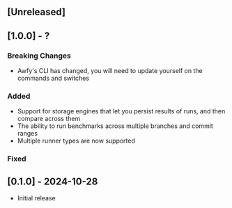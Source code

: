 ## [Unreleased]

## [1.0.0] - ?

### Breaking Changes

- Awfy's CLI has changed, you will need to update yourself on the commands and switches

### Added

- Support for storage engines that let you persist results of runs, and then compare across them
- The ability to run benchmarks across multiple branches and commit ranges
- Multiple runner types are now supported

### Fixed


## [0.1.0] - 2024-10-28

- Initial release
